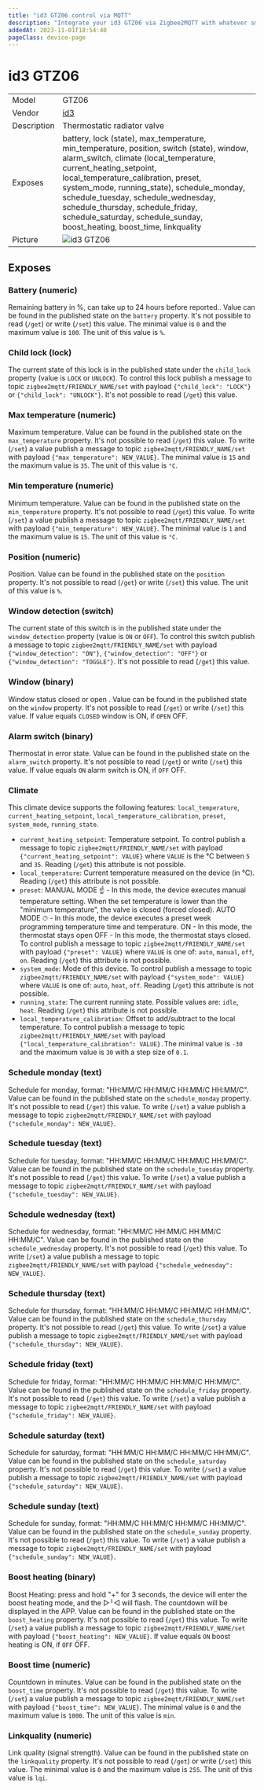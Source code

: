 ```yaml
---
title: "id3 GTZ06 control via MQTT"
description: "Integrate your id3 GTZ06 via Zigbee2MQTT with whatever smart home infrastructure you are using without the vendor's bridge or gateway."
addedAt: 2023-11-01T18:54:40
pageClass: device-page
---
```


<!-- !!!! -->
<!-- ATTENTION: This file is auto-generated through docgen! -->
<!-- You can only edit the "Notes"-Section between the two comment lines "Notes BEGIN" and "Notes END". -->
<!-- Do not use h1 or h2 heading within "## Notes"-Section. -->
<!-- !!!! -->

# id3 GTZ06

|     |     |
|-----|-----|
| Model | GTZ06  |
| Vendor  | [id3](/supported-devices/#v=id3)  |
| Description | Thermostatic radiator valve |
| Exposes | battery, lock (state), max_temperature, min_temperature, position, switch (state), window, alarm_switch, climate (local_temperature, current_heating_setpoint, local_temperature_calibration, preset, system_mode, running_state), schedule_monday, schedule_tuesday, schedule_wednesday, schedule_thursday, schedule_friday, schedule_saturday, schedule_sunday, boost_heating, boost_time, linkquality |
| Picture | ![id3 GTZ06](https://www.zigbee2mqtt.io/images/devices/GTZ06.jpg) |


<!-- Notes BEGIN: You can edit here. Add "## Notes" headline if not already present. -->


<!-- Notes END: Do not edit below this line -->




## Exposes

### Battery (numeric)
Remaining battery in %, can take up to 24 hours before reported..
Value can be found in the published state on the `battery` property.
It's not possible to read (`/get`) or write (`/set`) this value.
The minimal value is `0` and the maximum value is `100`.
The unit of this value is `%`.

### Child lock (lock)
The current state of this lock is in the published state under the `child_lock` property (value is `LOCK` or `UNLOCK`).
To control this lock publish a message to topic `zigbee2mqtt/FRIENDLY_NAME/set` with payload `{"child_lock": "LOCK"}` or `{"child_lock": "UNLOCK"}`.
It's not possible to read (`/get`) this value.

### Max temperature (numeric)
Maximum temperature.
Value can be found in the published state on the `max_temperature` property.
It's not possible to read (`/get`) this value.
To write (`/set`) a value publish a message to topic `zigbee2mqtt/FRIENDLY_NAME/set` with payload `{"max_temperature": NEW_VALUE}`.
The minimal value is `15` and the maximum value is `35`.
The unit of this value is `°C`.

### Min temperature (numeric)
Minimum temperature.
Value can be found in the published state on the `min_temperature` property.
It's not possible to read (`/get`) this value.
To write (`/set`) a value publish a message to topic `zigbee2mqtt/FRIENDLY_NAME/set` with payload `{"min_temperature": NEW_VALUE}`.
The minimal value is `1` and the maximum value is `15`.
The unit of this value is `°C`.

### Position (numeric)
Position.
Value can be found in the published state on the `position` property.
It's not possible to read (`/get`) or write (`/set`) this value.
The unit of this value is `%`.

### Window detection (switch)
The current state of this switch is in the published state under the `window_detection` property (value is `ON` or `OFF`).
To control this switch publish a message to topic `zigbee2mqtt/FRIENDLY_NAME/set` with payload `{"window_detection": "ON"}`, `{"window_detection": "OFF"}` or `{"window_detection": "TOGGLE"}`.
It's not possible to read (`/get`) this value.

### Window (binary)
Window status closed or open .
Value can be found in the published state on the `window` property.
It's not possible to read (`/get`) or write (`/set`) this value.
If value equals `CLOSED` window is ON, if `OPEN` OFF.

### Alarm switch (binary)
Thermostat in error state.
Value can be found in the published state on the `alarm_switch` property.
It's not possible to read (`/get`) or write (`/set`) this value.
If value equals `ON` alarm switch is ON, if `OFF` OFF.

### Climate 
This climate device supports the following features: `local_temperature`, `current_heating_setpoint`, `local_temperature_calibration`, `preset`, `system_mode`, `running_state`.
- `current_heating_setpoint`: Temperature setpoint. To control publish a message to topic `zigbee2mqtt/FRIENDLY_NAME/set` with payload `{"current_heating_setpoint": VALUE}` where `VALUE` is the °C between `5` and `35`. Reading (`/get`) this attribute is not possible.
- `local_temperature`: Current temperature measured on the device (in °C). Reading (`/get`) this attribute is not possible.
- `preset`: MANUAL MODE ☝ - In this mode, the device executes manual temperature setting. When the set temperature is lower than the "minimum temperature", the valve is closed (forced closed). AUTO MODE ⏱ - In this mode, the device executes a preset week programming temperature time and temperature. ON - In this mode, the thermostat stays open OFF - In this mode, the thermostat stays closed. To control publish a message to topic `zigbee2mqtt/FRIENDLY_NAME/set` with payload `{"preset": VALUE}` where `VALUE` is one of: `auto`, `manual`, `off`, `on`. Reading (`/get`) this attribute is not possible.
- `system_mode`: Mode of this device. To control publish a message to topic `zigbee2mqtt/FRIENDLY_NAME/set` with payload `{"system_mode": VALUE}` where `VALUE` is one of: `auto`, `heat`, `off`. Reading (`/get`) this attribute is not possible.
- `running_state`: The current running state. Possible values are: `idle`, `heat`. Reading (`/get`) this attribute is not possible.
- `local_temperature_calibration`: Offset to add/subtract to the local temperature. To control publish a message to topic `zigbee2mqtt/FRIENDLY_NAME/set` with payload `{"local_temperature_calibration": VALUE}.`The minimal value is `-30` and the maximum value is `30` with a step size of `0.1`.

### Schedule monday (text)
Schedule for monday, format: "HH:MM/C HH:MM/C HH:MM/C HH:MM/C".
Value can be found in the published state on the `schedule_monday` property.
It's not possible to read (`/get`) this value.
To write (`/set`) a value publish a message to topic `zigbee2mqtt/FRIENDLY_NAME/set` with payload `{"schedule_monday": NEW_VALUE}`.

### Schedule tuesday (text)
Schedule for tuesday, format: "HH:MM/C HH:MM/C HH:MM/C HH:MM/C".
Value can be found in the published state on the `schedule_tuesday` property.
It's not possible to read (`/get`) this value.
To write (`/set`) a value publish a message to topic `zigbee2mqtt/FRIENDLY_NAME/set` with payload `{"schedule_tuesday": NEW_VALUE}`.

### Schedule wednesday (text)
Schedule for wednesday, format: "HH:MM/C HH:MM/C HH:MM/C HH:MM/C".
Value can be found in the published state on the `schedule_wednesday` property.
It's not possible to read (`/get`) this value.
To write (`/set`) a value publish a message to topic `zigbee2mqtt/FRIENDLY_NAME/set` with payload `{"schedule_wednesday": NEW_VALUE}`.

### Schedule thursday (text)
Schedule for thursday, format: "HH:MM/C HH:MM/C HH:MM/C HH:MM/C".
Value can be found in the published state on the `schedule_thursday` property.
It's not possible to read (`/get`) this value.
To write (`/set`) a value publish a message to topic `zigbee2mqtt/FRIENDLY_NAME/set` with payload `{"schedule_thursday": NEW_VALUE}`.

### Schedule friday (text)
Schedule for friday, format: "HH:MM/C HH:MM/C HH:MM/C HH:MM/C".
Value can be found in the published state on the `schedule_friday` property.
It's not possible to read (`/get`) this value.
To write (`/set`) a value publish a message to topic `zigbee2mqtt/FRIENDLY_NAME/set` with payload `{"schedule_friday": NEW_VALUE}`.

### Schedule saturday (text)
Schedule for saturday, format: "HH:MM/C HH:MM/C HH:MM/C HH:MM/C".
Value can be found in the published state on the `schedule_saturday` property.
It's not possible to read (`/get`) this value.
To write (`/set`) a value publish a message to topic `zigbee2mqtt/FRIENDLY_NAME/set` with payload `{"schedule_saturday": NEW_VALUE}`.

### Schedule sunday (text)
Schedule for sunday, format: "HH:MM/C HH:MM/C HH:MM/C HH:MM/C".
Value can be found in the published state on the `schedule_sunday` property.
It's not possible to read (`/get`) this value.
To write (`/set`) a value publish a message to topic `zigbee2mqtt/FRIENDLY_NAME/set` with payload `{"schedule_sunday": NEW_VALUE}`.

### Boost heating (binary)
Boost Heating: press and hold "+" for 3 seconds, the device will enter the boost heating mode, and the ▷╵◁ will flash. The countdown will be displayed in the APP.
Value can be found in the published state on the `boost_heating` property.
It's not possible to read (`/get`) this value.
To write (`/set`) a value publish a message to topic `zigbee2mqtt/FRIENDLY_NAME/set` with payload `{"boost_heating": NEW_VALUE}`.
If value equals `ON` boost heating is ON, if `OFF` OFF.

### Boost time (numeric)
Countdown in minutes.
Value can be found in the published state on the `boost_time` property.
It's not possible to read (`/get`) this value.
To write (`/set`) a value publish a message to topic `zigbee2mqtt/FRIENDLY_NAME/set` with payload `{"boost_time": NEW_VALUE}`.
The minimal value is `0` and the maximum value is `1000`.
The unit of this value is `min`.

### Linkquality (numeric)
Link quality (signal strength).
Value can be found in the published state on the `linkquality` property.
It's not possible to read (`/get`) or write (`/set`) this value.
The minimal value is `0` and the maximum value is `255`.
The unit of this value is `lqi`.

